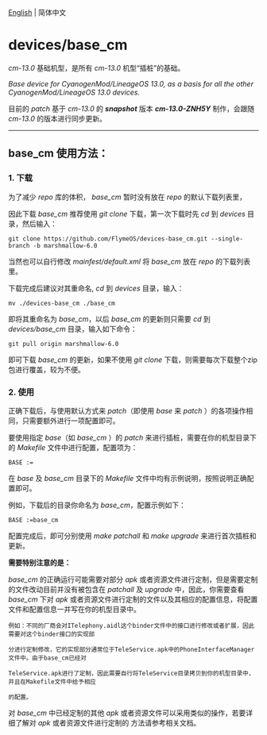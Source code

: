 [English](./README.md) | 简体中文

# devices/base_cm

*cm-13.0* 基础机型，是所有 *cm-13.0* 机型“插桩”的基础。

*Base device for CyanogenMod/LineageOS 13.0, as a basis for all the other CyanogenMod/LineageOS 13.0 devices.*

目前的 *patch* 基于 *cm-13.0* 的 ***snapshot*** 版本 ***cm-13.0-ZNH5Y*** 制作，会跟随 *cm-13.0* 的版本进行同步更新。

********

## base_cm 使用方法：

### 1.	下载

为了减少 *repo* 库的体积， *base_cm* 暂时没有放在 *repo* 的默认下载列表里，

因此下载 *base_cm* 推荐使用 *git clone* 下载，第一次下载时先 *cd* 到 *devices* 目录，然后输入：

	git clone https://github.com/FlymeOS/devices-base_cm.git --single-branch -b marshmallow-6.0

当然也可以自行修改 *mainfest/default.xml* 将 *base_cm* 放在 *repo* 的下载列表里。

下载完成后建议对其重命名,  *cd* 到 *devices* 目录，输入：

	mv ./devices-base_cm ./base_cm

即将其重命名为 *base_cm*，以后 *base_cm* 的更新则只需要 *cd* 到 *devices/base_cm* 目录，输入如下命令：

	git pull origin marshmallow-6.0

即可下载 *base_cm* 的更新，如果不使用 *git clone* 下载，则需要每次下载整个zip包进行覆盖，较为不便。

### 2.	使用

正确下载后，与使用默认方式来 *patch*（即使用 *base* 来 *patch* ）的各项操作相同，只需要额外进行一项配置即可。

要使用指定 *base*（如 *base_cm* ）的 *patch* 来进行插桩，需要在你的机型目录下的 *Makefile* 文件中进行配置，配置项为：

	BASE :=

在 *base* 及 *base_cm* 目录下的 *Makefile* 文件中均有示例说明，按照说明正确配置即可。

例如，下载后的目录你命名为 *base_cm*，配置示例如下：

	BASE :=base_cm

配置完成后，即可分别使用 *make patchall* 和 *make upgrade* 来进行首次插桩和更新。

**需要特别注意的是：**

*base_cm* 的正确运行可能需要对部分 *apk* 或者资源文件进行定制，但是需要定制的文件改动目前并没有被包含在
*patchall* 及 *upgrade* 中，因此，你需要查看 *base_cm* 下对 *apk* 或者资源文件进行定制的文件以及其相应的配置信息，将配置文件和配置信息一并写在你的机型目录中。

	例如：不同的厂商会对ITelephony.aidl这个binder文件中的接口进行修改或者扩展，因此需要对这个binder接口的实现部

    分进行定制修改，它的实现部分通常位于TeleService.apk中的PhoneInterfaceManager文件中。由于base_cm已经对

    TeleService.apk进行了定制，因此需要自行将TeleService目录拷贝到你的机型目录中，并且在Makefile文件中给予相应

    的配置。

对 *base_cm* 中已经定制的其他 *apk* 或者资源文件可以采用类似的操作，若要详细了解对 *apk* 或者资源文件进行定制的
方法请参考相关文档。
